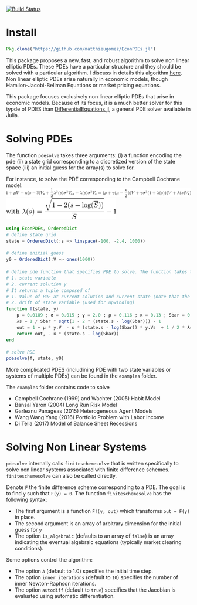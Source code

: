 [![Build Status](https://travis-ci.org/matthieugomez/EconPDEs.jl.svg?branch=master)](https://travis-ci.org/matthieugomez/EconPDEs.jl)

# Install
```julia
Pkg.clone("https://github.com/matthieugomez/EconPDEs.jl")
```

This package proposes a new, fast, and robust algorithm to solve non linear elliptic PDEs. These PDEs have a particular structure and they should be solved with a particular algorithm. I discuss in details this algorithm [here](https://github.com/matthieugomez/EconPDEs.jl/blob/master/src/details.pdf). Non linear elliptic PDEs arise naturally in economic models, though Hamilon-Jacobi-Bellman Equations or market pricing equations.

This package focuses exclusively non linear elliptic PDEs that arise in economic models. Because of its focus, it is a much better solver for this typde of PDES than [DifferentialEquations.jl](https://github.com/JuliaDiffEq/DifferentialEquations.jl), a general PDE solver available in Julia.

# Solving  PDEs
The function `pdesolve` takes three arguments: (i) a function encoding the pde (ii) a state grid corresponding to a discretized version of the state space (iii) an initial guess for the array(s) to solve for. 

For instance, to solve the PDE corresponding to the Campbell Cochrane model:
<img src="img/campbell.png">
<img src="img/campbell2.png" width="300">

```julia
using EconPDEs, OrderedDict
# define state grid
state = OrderedDict(:s => linspace(-100, -2.4, 1000))

# define initial guess
y0 = OrderedDict(:V => ones(1000))

# define pde function that specifies PDE to solve. The function takes two arguments:
# 1. state variable 
# 2. current solution y
# It returns a tuple composed of
# 1. Value of PDE at current solution and current state (note that the current solution and its derivatives can be accessed as fields of y)
# 2. drift of state variable (used for upwinding)
function f(state, y)
	μ = 0.0189 ; σ = 0.015 ; γ = 2.0 ; ρ = 0.116 ; κ = 0.13 ; Sbar = 0.5883
	λs = 1 / Sbar * sqrt(1 - 2 * (state.s - log(Sbar))) - 1
	out = 1 + μ * y.V  - κ * (state.s - log(Sbar)) * y.Vs  + 1 / 2 * λs^2 * σ^2 * y.Vss + λs * σ^2 * y.Vs - (ρ + γ * μ - γ * κ / 2) * y.V - γ * σ^2 * (1 + λs) * (y.V + λs * y.Vs) 
	return out, - κ * (state.s - log(Sbar))
end

# solve PDE
pdesolve(f, state, y0)
```

More complicated PDES (includining PDE with two state variables or systems of multiple PDEs) can be found in the `examples` folder. 

The `examples` folder contains code to solve
- Campbell Cochrane (1999) and Wachter (2005) Habit Model
- Bansal Yaron (2004) Long Run Risk Model
- Garleanu Panageas (2015) Heterogeneous Agent Models
- Wang Wang Yang (2016) Portfolio Problem with Labor Income
- Di Tella (2017) Model of Balance Sheet Recessions


# Solving Non Linear Systems
`pdesolve` internally calls `finiteschemesolve` that is written specifically to solve non linear systems associated with finite difference schemes. `finiteschemesolve` can also be called directly.

Denote `F` the finite difference scheme corresponding to a PDE. The goal is to find `y` such that `F(y) = 0`.  The function `finiteschemesolve` has the following syntax:

 - The first argument is a function `F!(y, out)` which transforms `out = F(y)` in place.
 - The second argument is an array of arbitrary dimension for the initial guess for `y`
 - The option `is_algebraic` (defaults to an array of `false`) is an array indicating the eventual algebraic equations (typically market clearing conditions).

 Some options control the algorithm:
 - The option `Δ` (default to 1.0) specifies the initial time step. 
 - The option `inner_iterations` (default to `10`) specifies the number of inner Newton-Raphson iterations. 
 - The option `autodiff` (default to `true`) specifies that the Jacobian is evaluated using automatic differentiation.



